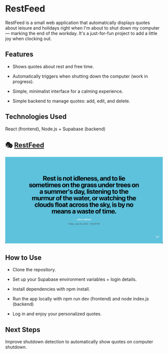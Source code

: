 # RestFeed

RestFeed is a small web application that automatically displays quotes about leisure and holidays right when I'm about to shut down my computer — marking the end of the workday. It's a just-for-fun project to add a little joy when clocking out.

## Features

- Shows quotes about rest and free time.

- Automatically triggers when shutting down the computer (work in progress).

- Simple, minimalist interface for a calming experience.

- Simple backend to manage quotes: add, edit, and delete.


## Technologies Used

React (frontend), Node.js + Supabase (backend)

## 🎭 [RestFeed](https://rest-feed.vercel.app/)
![screenshot](screenshot.png)


## How to Use

- Clone the repository.

- Set up your Supabase environment variables + login details.

- Install dependencies with npm install.

- Run the app locally with npm run dev (frontend) and node index.js (backend)

- Log in and enjoy your personalized quotes.

## Next Steps

Improve shutdown detection to automatically show quotes on computer shutdown.
